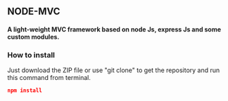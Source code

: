 ## NODE-MVC

#### A light-weight MVC framework based on node Js, express Js and some custom modules.

### How to install

Just download the ZIP file or use "git clone" to get the repository and run this command from terminal.

```json
npm install
```
